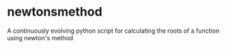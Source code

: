 # newtonsmethod
A continuously evolving python script for calculating the roots of a function using newton's method 
